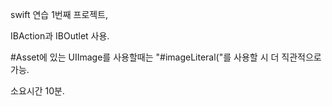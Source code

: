 swift 연습 1번째 프로젝트,

IBAction과 IBOutlet 사용.

#Asset에 있는 UIImage를 사용할때는 "#imageLiteral("를 사용할 시 더 직관적으로 가능.

소요시간 10분.
